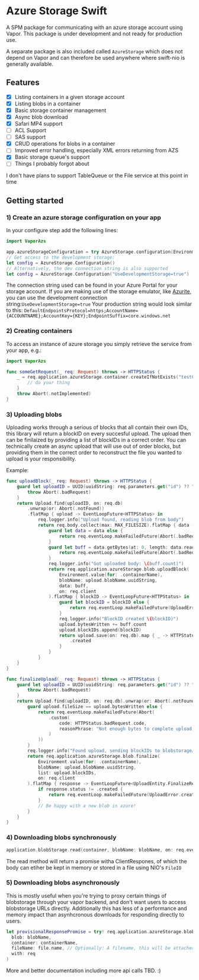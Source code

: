 # Azure Storage Swift

A SPM package for communicating with an azure storage account using Vapor.
This package is under development and not ready for production use.

A separate package is also included called `AzureStorage` which does not depend on Vapor and can therefore be used anywhere where swift-nio is generally available.

## Features
- [x] Listing containers in a given storage account
- [x] Listing blobs in a container
- [x] Basic storage container management
- [x] Async blob download
- [x] Safari MP4 support
- [ ] ACL Support
- [ ] SAS support
- [x] CRUD operations for blobs in a container
- [ ] Improved error handling, especially XML errors returning from AZS
- [x] Basic storage queue's support
- [ ] Things I probably forgot about

I don't have plans to support TableQueue or the File service at this point in time

## Getting started

### 1) Create an azure storage configuration on your app

In your configure step add the following lines:

```swift
import VaporAzs

app.azureStorageConfiguration = try AzureStorage.configuration(Environment.get("AZURE_STORAGE_CONNECTION_STRING")!)
// Get access to the development storage:
let config = AzureStorage.Configuration()
// Alternatively, the dev connection string is also supported
let config = AzureStorage.Configuration("UseDevelopmentStorage=true")

```

The connection string used can be found in your Azure Portal for your storage account.
If you are making use of the storage emulator, like [Azurite](https://github.com/Azure/Azurite), you can use the development connection string:`UseDevelopmentStorage=true`
Your production string would look similar to this: `DefaultEndpointsProtocol=https;AccountName={ACCOUNTNAME};AccountKey={KEY};EndpointSuffix=core.windows.net`

### 2) Creating containers

To access an instance of azure storage you simply retrieve the service from your app, e.g.:

```swift
import VaporAzs

func someGetRequest(_ req: Request) throws -> HTTPStatus {
    _ = req.application.azureStorage.container.createIfNotExists("testContainer").whenSucceeded { _ in 
        // do your thing
    }
    throw Abort(.notImplemented)
}
```

### 3) Uploading blobs

Uploading works through a serious of blocks that all contain their own IDs, this library will return a blockID
on every succesful upload. The upload then can be finilaized by providing a list of blockIDs in a correct order.
You can technically create an async upload that will use out of order blocks, but providing them in the correct order
to reconstruct the file you wanted to upload is your responsibility.

Example:

```swift
func uploadBlock(_ req: Request) throws -> HTTPStatus {
    guard let uploadID = UUID(uuidString: req.parameters.get("id") ?? "") else {
        throw Abort(.badRequest)
    }
    return Upload.find(uploadID, on: req.db)
        .unwrap(or: Abort(.notFound))
        .flatMap { upload -> EventLoopFuture<HTTPStatus> in
            req.logger.info("Upload found, reading blob from body")
            return req.body.collect(max: MAX_FILESIZE).flatMap { data -> EventLoopFuture<HTTPStatus> in
                guard let data = data else {
                    return req.eventLoop.makeFailedFuture(Abort(.badRequest))
                }
                guard let buff = data.getBytes(at: 0, length: data.readableBytes) else {
                    return req.eventLoop.makeFailedFuture(Abort(.badRequest))
                }
                req.logger.info("Got uploaded body: \(buff.count)")
                return req.application.azureStorage.blob.uploadBlock(
                    Environment.value(for: .containerName),
                    blobName: upload.blobName.uuidString,
                    data: buff,
                    on: req.client
                ).flatMap { blockID -> EventLoopFuture<HTTPStatus> in
                    guard let blockID = blockID else {
                        return req.eventLoop.makeFailedFuture(UploadError.createBlockFailed)
                    }
                    req.logger.info("BlockID created \(blockID)")
                    upload.bytesWritten += buff.count
                    upload.blockIDs.append(blockID)
                    return upload.save(on: req.db).map { _ -> HTTPStatus in
                        .created
                    }
                }
            }
    }
}

func finalizeUpload(_ req: Request) throws -> HTTPStatus {
    guard let uploadID = UUID(uuidString: req.parameters.get("id") ?? "") else {
        throw Abort(.badRequest)
    }
    return Upload.find(uploadID, on: req.db).unwrap(or: Abort(.notFound)).flatMap { upload -> EventLoopFuture<UploadEntity.FinalizeResponse> in
        guard upload.fileSize == upload.bytesWritten else {
            return req.eventLoop.makeFailedFuture(Abort(
                .custom(
                    code: HTTPStatus.badRequest.code,
                    reasonPhrase: "Not enough bytes to complete upload, did you miss uploading some blocks?"
                )
            ))
        }
        req.logger.info("Found upload, sending blockIDs to blobstorage…")
        return req.application.azureStorage.blob.finalize(
            Environment.value(for: .containerName),
            blobName: upload.blobName.uuidString,
            list: upload.blockIDs,
            on: req.client
        ).flatMap { response -> EventLoopFuture<UploadEntity.FinalizeResponse> in
            if response.status != .created {
                return req.eventLoop.makeFailedFuture(UploadError.createBlockFailed)
            }
            // Be happy with a new blob in azure!
        }
    }
}
```
### 4) Downloading blobs synchronously

```swift
application.blobStorage.read(container, blobName: blobName, on: req.eventLoop)
```
The read method will return a promise witha ClientRespones, of which the body can etiher be kept in memory or stored in a file using NIO's `FileIO`

### 5) Downloading blobs asynchronously
This is mostly useful when you're trying to proxy certain things of blobstorage through your vapor backend, and don't want users to access blobstorage URLs directly. Additionally this has less of a performance and memory impact than asynhcronous downloads for responding directly to users.
```swift
let provisionalResponsePromise = try! req.application.azureStorage.blob.stream(
  blob: blobName,
  container: containerName,
  fileName: file.name, // Optionally: A filename, this will be attached in a header to ignore blob specific names
  with: req
)
```

More and better documentation including more api calls TBD. :)
